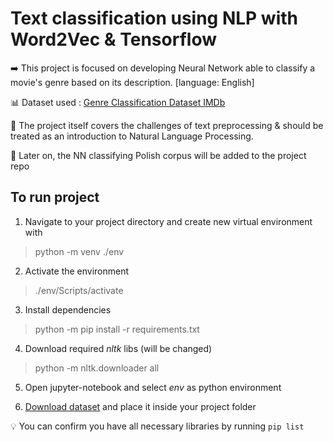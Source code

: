 # Text classification using NLP with Word2Vec & Tensorflow

➡️ This project is focused on developing Neural Network able to classify a movie's genre based on its description. [language: English]

📊 Dataset used : [Genre Classification Dataset IMDb](https://www.kaggle.com/datasets/hijest/genre-classification-dataset-imdb)

📝 The project itself covers the challenges of text preprocessing & should be treated as an introduction to Natural Language Processing.

📝 Later on, the NN classifying Polish corpus will be added to the project repo

## To run project

1. Navigate to your project directory and create new virtual environment with 
> python -m venv ./env

2. Activate the environment
> ./env/Scripts/activate

3. Install dependencies
> python -m pip install -r requirements.txt

4. Download required *nltk* libs (will be changed)
> python -m nltk.downloader all

5. Open jupyter-notebook and select *env* as python environment

6. [Download dataset](https://www.kaggle.com/datasets/hijest/genre-classification-dataset-imdb?resource=download) and place it inside your project folder

💡 You can confirm you have all necessary libraries by running `pip list`


